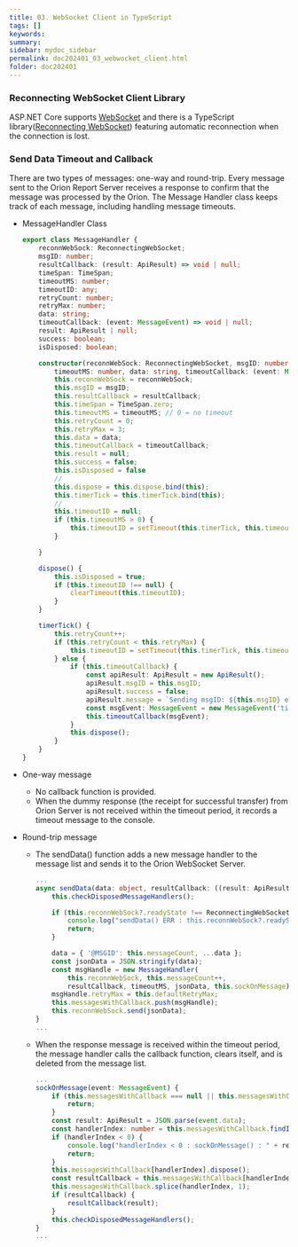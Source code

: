 ```yaml
---
title: 03. WebSocket Client in TypeScript
tags: []
keywords:
summary: 
sidebar: mydoc_sidebar
permalink: doc202401_03_webwocket_client.html
folder: doc202401
---
```



### Reconnecting WebSocket Client Library

ASP.NET Core supports [WebSocket](https://learn.microsoft.com/en-us/dotnet/api/microsoft.aspnetcore.websockets?view=aspnetcore-8.0) and there is a TypeScript library([Reconnecting WebSocket](https://github.com/pladaria/reconnecting-websocket)) featuring automatic reconnection when the connection is lost.  

### Send Data Timeout and Callback

There are two types of messages: one-way and round-trip. Every message sent to the Orion Report Server receives a response to confirm that the message was processed by the Orion. The Message Handler class keeps track of each message, including handling message timeouts. 

- MessageHandler Class

    ```TypeScript
    export class MessageHandler {
        reconnWebSock: ReconnectingWebSocket;
        msgID: number;
        resultCallback: (result: ApiResult) => void | null;
        timeSpan: TimeSpan;
        timeoutMS: number;
        timeoutID: any;
        retryCount: number;
        retryMax: number;
        data: string;
        timeoutCallback: (event: MessageEvent) => void | null;
        result: ApiResult | null;
        success: boolean;
        isDisposed: boolean;

        constructor(reconnWebSock: ReconnectingWebSocket, msgID: number, resultCallback: (result: ApiResult) => void,
            timeoutMS: number, data: string, timeoutCallback: (event: MessageEvent) => void | null) {
            this.reconnWebSock = reconnWebSock;
            this.msgID = msgID;
            this.resultCallback = resultCallback;
            this.timeSpan = TimeSpan.zero;
            this.timeoutMS = timeoutMS; // 0 = no timeout
            this.retryCount = 0;
            this.retryMax = 3;
            this.data = data;
            this.timeoutCallback = timeoutCallback;
            this.result = null;
            this.success = false;
            this.isDisposed = false
            //
            this.dispose = this.dispose.bind(this);
            this.timerTick = this.timerTick.bind(this);
            //
            this.timeoutID = null;
            if (this.timeoutMS > 0) {
                this.timeoutID = setTimeout(this.timerTick, this.timeoutMS);
            }

        }

        dispose() {
            this.isDisposed = true;
            if (this.timeoutID !== null) {
                clearTimeout(this.timeoutID);
            }
        }

        timerTick() {
            this.retryCount++;
            if (this.retryCount < this.retryMax) {
                this.timeoutID = setTimeout(this.timerTick, this.timeoutMS);
            } else {
                if (this.timeoutCallback) {
                    const apiResult: ApiResult = new ApiResult();
                    apiResult.msgID = this.msgID;
                    apiResult.success = false;
                    apiResult.message = `Sending msgID: ${this.msgID} exceeded retry count. data = ${this.data}`;
                    const msgEvent: MessageEvent = new MessageEvent('timeout', { data: JSON.stringify(apiResult) });
                    this.timeoutCallback(msgEvent);
                }
                this.dispose();
            }
        }
    }
    ```


- One-way message

    - No callback function is provided.
    - When the dummy response (the receipt for successful transfer) from Orion Server is not received within the timeout period, it records a timeout message to the console.

- Round-trip message

    - The sendData() function adds a new message handler to the message list and sends it to the Orion WebSocket Server.

        ```TypeScript
        ...
        async sendData(data: object, resultCallback: ((result: ApiResult) => void), timeoutMS: number = this.defaultTimeoutMS): Promise<void> {
            this.checkDisposedMessageHandlers();

            if (this.reconnWebSock?.readyState !== ReconnectingWebSocket.OPEN) {
                console.log("sendData() ERR : this.reconnWebSock?.readyState !== WebSocket.OPEN");
                return;
            }

            data = { '@MSGID': this.messageCount, ...data };
            const jsonData = JSON.stringify(data);
            const msgHandle = new MessageHandler(
                this.reconnWebSock, this.messageCount++,
                resultCallback, timeoutMS, jsonData, this.sockOnMessage);
            msgHandle.retryMax = this.defaultRetryMax;
            this.messagesWithCallback.push(msgHandle);
            this.reconnWebSock.send(jsonData);
        }
        ...
        ```

    - When the response message is received within the timeout period, the message handler calls the callback function, clears itself, and is deleted from the message list.

        ```TypeScript
        ...
        sockOnMessage(event: MessageEvent) {
            if (this.messagesWithCallback === null || this.messagesWithCallback.length == 0) {
                return;
            }
            const result: ApiResult = JSON.parse(event.data);
            const handlerIndex: number = this.messagesWithCallback.findIndex(MSG => MSG.msgID === result.msgID);
            if (handlerIndex < 0) {
                console.log("handlerIndex < 0 : sockOnMessage() : " + result.message);
                return;
            }
            this.messagesWithCallback[handlerIndex].dispose();
            const resultCallback = this.messagesWithCallback[handlerIndex].resultCallback;
            this.messagesWithCallback.splice(handlerIndex, 1);
            if (resultCallback) {
                resultCallback(result);
            } 
            this.checkDisposedMessageHandlers();
        }
        ...
        ```



